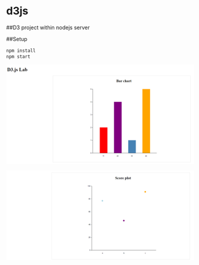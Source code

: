 # d3js
##D3 project within nodejs server

##Setup
```console
npm install
npm start
```

![Alt text](bar.png "Bar chart")

![Alt text](point.png "Dot plot")